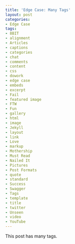 ```yaml
---
title: 'Edge Case: Many Tags'
layout: post
categories:
- Edge Case
tags:
- 8BIT
- alignment
- Articles
- captions
- categories
- chat
- comments
- content
- css
- dowork
- edge case
- embeds
- excerpt
- Fail
- featured image
- FTW
- Fun
- gallery
- html
- image
- Jekyll
- layout
- link
- Love
- markup
- Mothership
- Must Read
- Nailed It
- Pictures
- Post Formats
- quote
- standard
- Success
- Swagger
- Tags
- template
- title
- twitter
- Unseen
- video
- YouTube
---
```


This post has many tags.